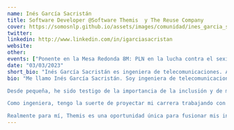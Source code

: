 ```yaml
---
name: Inés García Sacristán 
title: Software Developer @Software Themis  y The Reuse Company
cover: https://somosnlp.github.io/assets/images/comunidad/ines_garcia_sacristan.png
twitter: 
linkedin: http://www.linkedin.com/in/igarciasacristan
website: 
other: 
events: ["Ponente en la Mesa Redonda 8M: PLN en la lucha contra el sexismo"]
date: "03/03/2023"
short_bio: "Inés García Sacristán es ingeniera de telecomunicaciones. A sus 24 años ha logrado fusionar sus dos pasiones: desarrollar software y mostrar su compromiso por la inclusión y la igualdad de género. Actualmente, forma parte del equipo de desarrollo de Themis, el primer software de procesamiento del lenguaje natural que convierte texto a lenguaje inclusivo. Su desempeño demuestra que es posible hacer tecnologías socialmente responsables, y es que este es un universo en el que las mujeres tienen mucho que aportar."
bio: "Me llamo Inés García Sacristán. Soy ingeniera de telecomunicaciones y tengo 24 años. Mi pasión es la tecnología, algo que combino con el compromiso por la inclusión e igualdad de género. 

Desde pequeña, he sido testigo de la importancia de la inclusión y de mostrar empatía con todas las personas. Mi experiencia conviviendo con colectivos que requieren de integración me ha llevado a ser consciente de que la tecnología también puede impulsar este propósito. 

Como ingeniera, tengo la suerte de proyectar mi carrera trabajando con lo que más disfruto que, además, me permite desarrollar proyectos que ayudan a construir un mundo más justo e igualitario. En este sentido, actualmente formo parte del equipo de desarrollo de Themis, el primer software que utiliza la inteligencia artificial para detectar y ayudar a corregir lenguaje sexista. Gracias a nuestra tecnología, prevenimos la discriminación de género en los textos a golpe de clic.

Realmente para mí, Themis es una oportunidad única para fusionar mis intereses y valores en un proyecto que puede cambiar el mundo."
---
```


